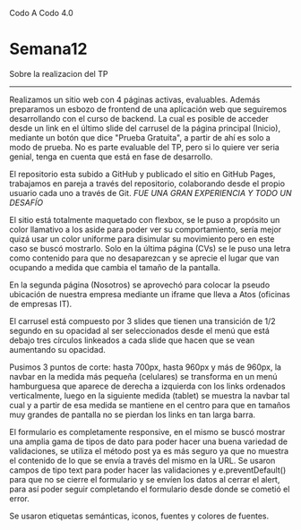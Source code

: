 Codo A Codo 4.0
# Semana12 
Sobre la realizacion del TP
***************************

Realizamos un sitio web con 4 páginas activas, evaluables.
    Además preparamos un esbozo de frontend de una aplicación web
    que seguiremos desarrollando con el curso de backend.
    La cual es posible de acceder desde un link en el último slide del
    carrusel de la página principal (Inicio), mediante un botón que dice
    "Prueba Gratuita", a partir de ahí es solo a modo de prueba.
    No es parte evaluable del TP, pero si lo quiere ver seria genial,
    tenga en cuenta que está en fase de desarrollo.

El repositorio esta subido a GitHub y publicado el sitio en GitHub Pages,
    trabajamos en pareja a través del repositorio, colaborando desde el propio 
    usuario cada uno a través de Git. *FUE UNA GRAN EXPERIENCIA Y TODO UN DESAFÍO*

El sitio está totalmente maquetado con flexbox, se le puso a propósito
    un color llamativo a los aside para poder ver su comportamiento, sería
    mejor quizá usar un color uniforme para disimular su movimiento pero en
    este caso se buscó mostrarlo. Solo en la última página (CVs) se le puso una
    letra como contenido para que no desaparezcan y se aprecie el lugar
    que van ocupando a medida que cambia el tamaño de la pantalla.

En la segunda página (Nosotros) se aprovechó para colocar la pseudo ubicación
    de nuestra empresa mediante un iframe que lleva a Atos (oficinas de empresas IT).

El carrusel está compuesto por 3 slides que tienen una transición de 1/2 segundo
    en su opacidad al ser seleccionados desde el menú que está debajo tres círculos 
    linkeados a cada slide que hacen que se vean aumentando su opacidad.

Pusimos 3 puntos de corte: hasta 700px, hasta 960px y más de 960px, la navbar en
    la medida más pequeña (celulares) se transforma en un menú hamburguesa que aparece
    de derecha a izquierda con los links ordenados verticalmente, luego en la
    siguiente medida (tablet) se muestra la navbar tal cual y a partir de esa medida 
    se mantiene en el centro para que en tamaños muy grandes de pantalla no se pierdan
    los links en tan larga barra.

El formulario es completamente responsive, en el mismo se buscó mostrar una 
    amplia gama de tipos de dato para poder hacer una buena variedad de validaciones,
    se utiliza el método post ya es más seguro ya que no muestra el contenido de lo 
    que se envía a través del mismo en la URL. Se usaron campos de tipo text para
    poder hacer las validaciones y e.preventDefault() para que no se cierre el 
    formulario y se envíen los datos al cerrar el alert, para así poder seguir 
    completando el formulario desde donde se cometió el error.

Se usaron etiquetas semánticas, iconos, fuentes y colores de fuentes.
